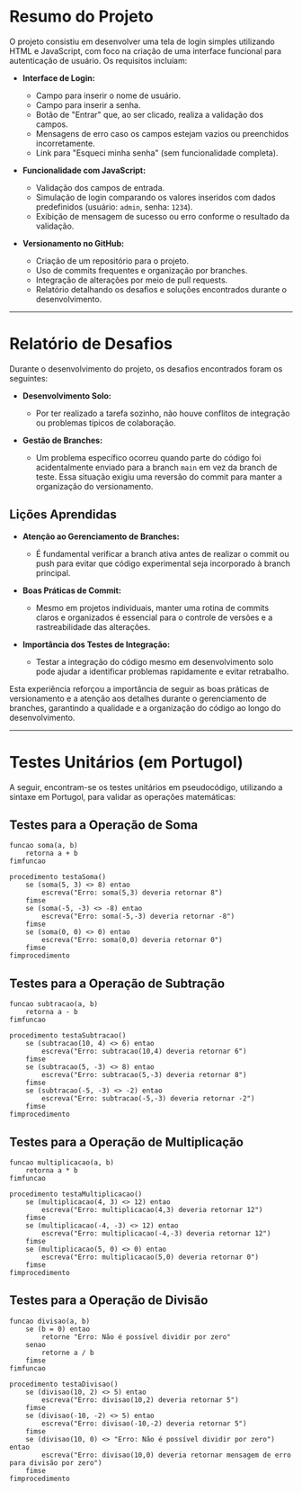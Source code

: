 # Resumo do Projeto

O projeto consistiu em desenvolver uma tela de login simples utilizando HTML e JavaScript, com foco na criação de uma interface funcional para autenticação de usuário. Os requisitos incluíam:

- **Interface de Login:**
  - Campo para inserir o nome de usuário.
  - Campo para inserir a senha.
  - Botão de "Entrar" que, ao ser clicado, realiza a validação dos campos.
  - Mensagens de erro caso os campos estejam vazios ou preenchidos incorretamente.
  - Link para "Esqueci minha senha" (sem funcionalidade completa).

- **Funcionalidade com JavaScript:**
  - Validação dos campos de entrada.
  - Simulação de login comparando os valores inseridos com dados predefinidos (usuário: `admin`, senha: `1234`).
  - Exibição de mensagem de sucesso ou erro conforme o resultado da validação.

- **Versionamento no GitHub:**
  - Criação de um repositório para o projeto.
  - Uso de commits frequentes e organização por branches.
  - Integração de alterações por meio de pull requests.
  - Relatório detalhando os desafios e soluções encontrados durante o desenvolvimento.

---

# Relatório de Desafios

Durante o desenvolvimento do projeto, os desafios encontrados foram os seguintes:

- **Desenvolvimento Solo:**
  - Por ter realizado a tarefa sozinho, não houve conflitos de integração ou problemas típicos de colaboração.

- **Gestão de Branches:**
  - Um problema específico ocorreu quando parte do código foi acidentalmente enviado para a branch `main` em vez da branch de teste. Essa situação exigiu uma reversão do commit para manter a organização do versionamento.

## Lições Aprendidas

- **Atenção ao Gerenciamento de Branches:**
  - É fundamental verificar a branch ativa antes de realizar o commit ou push para evitar que código experimental seja incorporado à branch principal.

- **Boas Práticas de Commit:**
  - Mesmo em projetos individuais, manter uma rotina de commits claros e organizados é essencial para o controle de versões e a rastreabilidade das alterações.

- **Importância dos Testes de Integração:**
  - Testar a integração do código mesmo em desenvolvimento solo pode ajudar a identificar problemas rapidamente e evitar retrabalho.

Esta experiência reforçou a importância de seguir as boas práticas de versionamento e a atenção aos detalhes durante o gerenciamento de branches, garantindo a qualidade e a organização do código ao longo do desenvolvimento.

---

# Testes Unitários (em Portugol)

A seguir, encontram-se os testes unitários em pseudocódigo, utilizando a sintaxe em Portugol, para validar as operações matemáticas:

## Testes para a Operação de Soma

```portugol
funcao soma(a, b)
    retorna a + b
fimfuncao

procedimento testaSoma()
    se (soma(5, 3) <> 8) entao
        escreva("Erro: soma(5,3) deveria retornar 8")
    fimse
    se (soma(-5, -3) <> -8) entao
        escreva("Erro: soma(-5,-3) deveria retornar -8")
    fimse
    se (soma(0, 0) <> 0) entao
        escreva("Erro: soma(0,0) deveria retornar 0")
    fimse
fimprocedimento
```

## Testes para a Operação de Subtração

```portugol
funcao subtracao(a, b)
    retorna a - b
fimfuncao

procedimento testaSubtracao()
    se (subtracao(10, 4) <> 6) entao
        escreva("Erro: subtracao(10,4) deveria retornar 6")
    fimse
    se (subtracao(5, -3) <> 8) entao
        escreva("Erro: subtracao(5,-3) deveria retornar 8")
    fimse
    se (subtracao(-5, -3) <> -2) entao
        escreva("Erro: subtracao(-5,-3) deveria retornar -2")
    fimse
fimprocedimento
```

## Testes para a Operação de Multiplicação

```portugol
funcao multiplicacao(a, b)
    retorna a * b
fimfuncao

procedimento testaMultiplicacao()
    se (multiplicacao(4, 3) <> 12) entao
        escreva("Erro: multiplicacao(4,3) deveria retornar 12")
    fimse
    se (multiplicacao(-4, -3) <> 12) entao
        escreva("Erro: multiplicacao(-4,-3) deveria retornar 12")
    fimse
    se (multiplicacao(5, 0) <> 0) entao
        escreva("Erro: multiplicacao(5,0) deveria retornar 0")
    fimse
fimprocedimento
```

## Testes para a Operação de Divisão

```portugol
funcao divisao(a, b)
    se (b = 0) entao
        retorne "Erro: Não é possível dividir por zero"
    senao
        retorne a / b
    fimse
fimfuncao

procedimento testaDivisao()
    se (divisao(10, 2) <> 5) entao
        escreva("Erro: divisao(10,2) deveria retornar 5")
    fimse
    se (divisao(-10, -2) <> 5) entao
        escreva("Erro: divisao(-10,-2) deveria retornar 5")
    fimse
    se (divisao(10, 0) <> "Erro: Não é possível dividir por zero") entao
        escreva("Erro: divisao(10,0) deveria retornar mensagem de erro para divisão por zero")
    fimse
fimprocedimento
```
